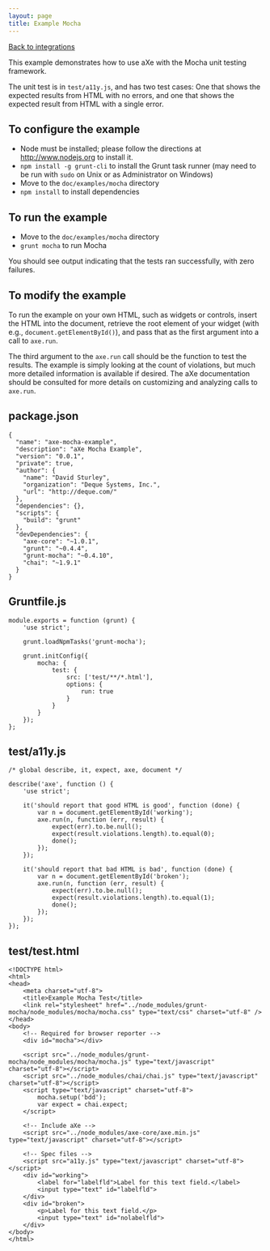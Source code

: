 ```yaml
---
layout: page
title: Example Mocha
---
```

[Back to integrations](/examples/)



This example demonstrates how to use aXe with the Mocha unit testing framework.

The unit test is in `test/a11y.js`, and has two test cases: One that shows the
expected results from HTML with no errors, and one that shows the expected
result from HTML with a single error.

## To configure the example ##

* Node must be installed; please follow the directions at http://www.nodejs.org
  to install it.
* `npm install -g grunt-cli` to install the Grunt task runner (may need to be
  run with `sudo` on Unix or as Administrator on Windows)
* Move to the `doc/examples/mocha` directory
* `npm install` to install dependencies

## To run the example ##

* Move to the `doc/examples/mocha` directory
* `grunt mocha` to run Mocha

You should see output indicating that the tests ran successfully, with zero
failures.

## To modify the example ##

To run the example on your own HTML, such as widgets or controls, insert the
HTML into the document, retrieve the root element of your widget (with e.g.,
`document.getElementById()`), and pass that as the first argument into a call
to `axe.run`.  

The third argument to the `axe.run` call should be the function to test
the results. The example is simply looking at the count of violations, but much
more detailed information is available if desired.  The aXe documentation
should be consulted for more details on customizing and
analyzing calls to `axe.run`.


## package.json
```js:
{
  "name": "axe-mocha-example",
  "description": "aXe Mocha Example",
  "version": "0.0.1",
  "private": true,
  "author": {
    "name": "David Sturley",
    "organization": "Deque Systems, Inc.",
    "url": "http://deque.com/"
  },
  "dependencies": {},
  "scripts": {
    "build": "grunt"
  },
  "devDependencies": {
    "axe-core": "~1.0.1",
    "grunt": "~0.4.4",
    "grunt-mocha": "~0.4.10",
    "chai": "~1.9.1"
  }
}

```

## Gruntfile.js
```js:
module.exports = function (grunt) {
	'use strict';

	grunt.loadNpmTasks('grunt-mocha');

	grunt.initConfig({
		mocha: {
			test: {
				src: ['test/**/*.html'],
				options: {
					run: true
				}
			}
		}
	});
};
```

## test/a11y.js
```js:
/* global describe, it, expect, axe, document */

describe('axe', function () {
	'use strict';

	it('should report that good HTML is good', function (done) {
		var n = document.getElementById('working');
		axe.run(n, function (err, result) {
			expect(err).to.be.null();
			expect(result.violations.length).to.equal(0);
			done();
		});
	});

	it('should report that bad HTML is bad', function (done) {
		var n = document.getElementById('broken');
		axe.run(n, function (err, result) {
			expect(err).to.be.null();
			expect(result.violations.length).to.equal(1);
			done();
		});
	});
});

```

## test/test.html
```html:
<!DOCTYPE html>
<html>
<head>
	<meta charset="utf-8">
	<title>Example Mocha Test</title>
	<link rel="stylesheet" href="../node_modules/grunt-mocha/node_modules/mocha/mocha.css" type="text/css" charset="utf-8" />
</head>
<body>
	<!-- Required for browser reporter -->
	<div id="mocha"></div>

	<script src="../node_modules/grunt-mocha/node_modules/mocha/mocha.js" type="text/javascript" charset="utf-8"></script>
	<script src="../node_modules/chai/chai.js" type="text/javascript" charset="utf-8"></script>
	<script type="text/javascript" charset="utf-8">
		mocha.setup('bdd');
		var expect = chai.expect;
	</script>

	<!-- Include aXe -->
	<script src="../node_modules/axe-core/axe.min.js" type="text/javascript" charset="utf-8"></script>

	<!-- Spec files -->
	<script src="a11y.js" type="text/javascript" charset="utf-8"></script>
	<div id="working">
		<label for="labelfld">Label for this text field.</label>
		<input type="text" id="labelfld">
	</div>
	<div id="broken">
		<p>Label for this text field.</p>
		<input type="text" id="nolabelfld">
	</div>
</body>
</html>

```

